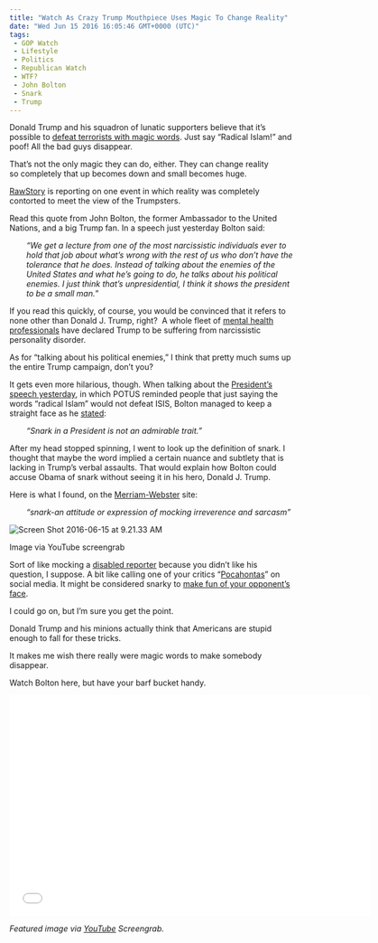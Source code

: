 ```yaml
---
title: "Watch As Crazy Trump Mouthpiece Uses Magic To Change Reality"
date: "Wed Jun 15 2016 16:05:46 GMT+0000 (UTC)"
tags: 
 - GOP Watch
 - Lifestyle
 - Politics
 - Republican Watch
 - WTF?
 - John Bolton
 - Snark
 - Trump
---
```

<p><!-- Quick Adsense WordPress Plugin: http://quicksense.net/ --></p><p>Donald Trump and his squadron of lunatic supporters believe that it&#x2019;s possible to <a href="http://www.dailykos.com/story/2016/6/13/1538377/--Radical-Islamic-Terrorism-3-Magic-Words-Trump-And-The-GOP-Use-To-Suck-In-The-Stupid" onclick="__gaTracker(&apos;send&apos;, &apos;event&apos;, &apos;outbound-article&apos;, &apos;http://www.dailykos.com/story/2016/6/13/1538377/--Radical-Islamic-Terrorism-3-Magic-Words-Trump-And-The-GOP-Use-To-Suck-In-The-Stupid&apos;, &apos;defeat terrorists with magic words&apos;);">defeat terrorists with magic words</a>. Just say &#x201C;Radical Islam!&#x201D; and poof! All the bad guys disappear.</p><p>That&#x2019;s not the only magic they can do, either. They can change reality so&#xA0;completely that up becomes down and small becomes huge.</p><p><a href="http://www.rawstory.com/2016/06/trump-backer-john-bolton-obama-unqualified-because-snark-in-a-president-not-an-admirable-trait/" onclick="__gaTracker(&apos;send&apos;, &apos;event&apos;, &apos;outbound-article&apos;, &apos;http://www.rawstory.com/2016/06/trump-backer-john-bolton-obama-unqualified-because-snark-in-a-president-not-an-admirable-trait/&apos;, &apos;RawStory&apos;);">RawStory</a> is reporting on one event in which reality was completely contorted to meet the view of the Trumpsters.</p><p>Read&#xA0;this quote from John Bolton, the former Ambassador to the United Nations, and a big Trump fan. In a speech just yesterday Bolton said:</p><p class="p1" style="padding-left: 30px;"><span class="s1"><em>&#x201C;We get a lecture from one of the most narcissistic individuals ever to hold that job about what&#x2019;s wrong with the rest of us who don&#x2019;t have the tolerance that he does. Instead of talking about the enemies of the United States and what he&#x2019;s going to do, he talks about his political enemies. I just think that&#x2019;s unpresidential, I think it shows the president to be a small man.</em>&#x201D;</span></p><p class="p1">If you read this quickly, of course, you would be convinced that it refers to none other than Donald J. Trump, right? &#xA0;A whole fleet of <a href="http://www.vanityfair.com/news/2015/11/donald-trump-narcissism-therapists" onclick="__gaTracker(&apos;send&apos;, &apos;event&apos;, &apos;outbound-article&apos;, &apos;http://www.vanityfair.com/news/2015/11/donald-trump-narcissism-therapists&apos;, &apos;mental health professionals&apos;);">mental health professionals</a> have declared Trump to be suffering from narcissistic personality disorder.</p><p class="p1">As for &#x201C;talking about his political enemies,&#x201D; I think that pretty much sums up the entire Trump campaign, don&#x2019;t you?</p><p class="p1">It gets even more hilarious, though. When talking about the <a href="http://www.cnn.com/2016/06/14/politics/obama-pushes-back-against-criticism-over-terrorism-rhetoric/" onclick="__gaTracker(&apos;send&apos;, &apos;event&apos;, &apos;outbound-article&apos;, &apos;http://www.cnn.com/2016/06/14/politics/obama-pushes-back-against-criticism-over-terrorism-rhetoric/&apos;, &apos;President\&apos;s speech yesterday&apos;);">President&#x2019;s speech yesterday</a>, in which POTUS&#xA0;reminded people that just saying the words &#x201C;radical Islam&#x201D; would not defeat ISIS, Bolton managed to keep a straight face as he <a href="http://www.rawstory.com/2016/06/trump-backer-john-bolton-obama-unqualified-because-snark-in-a-president-not-an-admirable-trait/" onclick="__gaTracker(&apos;send&apos;, &apos;event&apos;, &apos;outbound-article&apos;, &apos;http://www.rawstory.com/2016/06/trump-backer-john-bolton-obama-unqualified-because-snark-in-a-president-not-an-admirable-trait/&apos;, &apos;stated&apos;);">stated</a>:</p><p class="p1" style="padding-left: 30px;"><em>&#x201C;Snark in a President is not an admirable trait.&#x201D;&#xA0;</em></p><p class="p1">After my head stopped spinning, I went to look up the definition of snark. I thought that maybe the word implied a certain nuance and subtlety that is lacking in Trump&#x2019;s verbal assaults. That would explain how Bolton could accuse Obama of snark without seeing it in his hero, Donald J. Trump.</p><p class="p1">Here is what I found, on the <a href="http://www.merriam-webster.com/dictionary/snark" onclick="__gaTracker(&apos;send&apos;, &apos;event&apos;, &apos;outbound-article&apos;, &apos;http://www.merriam-webster.com/dictionary/snark&apos;, &apos;Merriam-Webster&apos;);">Merriam-Webster</a> site:</p><p class="p1" style="padding-left: 30px;"><em>&#x201C;snark-an attitude or expression of mocking irreverence and sarcasm&#x201D;</em></p><div id="attachment_137283" style="width: 360px" class="wp-caption aligncenter"><img class="wp-image-137283 size-medium" src="//i1.wp.com/cdn.liberalamerica.org/wp-content/uploads/2016/06/Screen-Shot-2016-06-15-at-9.21.33-AM-350x228.png?resize=350%2C228" alt="Screen Shot 2016-06-15 at 9.21.33 AM" srcset="//cdn.liberalamerica.org/wp-content/uploads/2016/06/Screen-Shot-2016-06-15-at-9.21.33-AM.png 350w, //cdn.liberalamerica.org/wp-content/uploads/2016/06/Screen-Shot-2016-06-15-at-9.21.33-AM.png 64w, //cdn.liberalamerica.org/wp-content/uploads/2016/06/Screen-Shot-2016-06-15-at-9.21.33-AM.png 528w" sizes="(max-width: 350px) 100vw, 350px" data-recalc-dims="1">
<p class="wp-caption-text">Image via YouTube screengrab</p>
</div><p class="p1">Sort of like mocking a <a href="http://www.bbc.com/news/world-us-canada-34930042" onclick="__gaTracker(&apos;send&apos;, &apos;event&apos;, &apos;outbound-article&apos;, &apos;http://www.bbc.com/news/world-us-canada-34930042&apos;, &apos;disabled reporter&apos;);">disabled reporter</a> because you didn&#x2019;t like his question, I suppose. A bit like calling one of your critics &#x201C;<a href="http://abcnews.go.com/Politics/donald-trump-doubles-calling-elizabeth-warren-pocahontas/story?id=39777914" onclick="__gaTracker(&apos;send&apos;, &apos;event&apos;, &apos;outbound-article&apos;, &apos;http://abcnews.go.com/Politics/donald-trump-doubles-calling-elizabeth-warren-pocahontas/story?id=39777914&apos;, &apos;Pocahontas&apos;);">Pocahontas</a>&#x201D; on social media. It might be considered snarky to <a href="http://thehill.com/blogs/blog-briefing-room/253178-trump-insults-fiorinas-physical-appearance-look-at-that-face" onclick="__gaTracker(&apos;send&apos;, &apos;event&apos;, &apos;outbound-article&apos;, &apos;http://thehill.com/blogs/blog-briefing-room/253178-trump-insults-fiorinas-physical-appearance-look-at-that-face&apos;, &apos;make fun of your opponent\&apos;s face&apos;);">make fun of your opponent&#x2019;s face</a>.</p><p class="p1">I could go on, but I&#x2019;m sure you get the point.</p><p><!-- Quick Adsense WordPress Plugin: http://quicksense.net/ --></p><p class="p1">Donald Trump and his minions actually think that Americans are stupid enough to fall for these tricks.</p><p class="p1">It makes me wish there really were magic words to make somebody disappear.</p><p class="p1">Watch Bolton here, but have your barf bucket handy.</p><p><span class="embed-youtube" style="text-align:center; display: block;"><iframe class="youtube-player" type="text/html" width="640" height="390" src="//www.youtube.com/embed/5ejTGX7X-G8?version=3&amp;rel=1&amp;fs=1&amp;autohide=2&amp;showsearch=0&amp;showinfo=1&amp;iv_load_policy=1&amp;wmode=transparent" allowfullscreen="true" style="border:0;"></iframe></span></p><p><em>Featured image via <a href="https://www.youtube.com/watch?v=5ejTGX7X-G8" onclick="__gaTracker(&apos;send&apos;, &apos;event&apos;, &apos;outbound-article&apos;, &apos;https://www.youtube.com/watch?v=5ejTGX7X-G8&apos;, &apos;YouTube&apos;);">YouTube</a> Screengrab.</em></p><div style="font-size:0px;height:0px;line-height:0px;margin:0;padding:0;clear:both"></div>